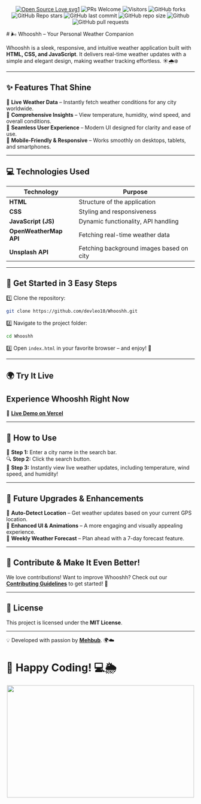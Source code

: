  <div align="center">
 <p>

[![Open Source Love svg1](https://badges.frapsoft.com/os/v1/open-source.svg?v=103)](https://github.com/devleo10/Whooshh/)
![PRs Welcome](https://img.shields.io/badge/PRs-welcome-brightgreen.svg?style=flat)
![Visitors](https://api.visitorbadge.io/api/visitors?path=devleo10%2FWhooshh%20&countColor=%23263759&style=flat)
![GitHub forks](https://img.shields.io/github/forks/devleo10/Whooshh)
![GitHub Repo stars](https://img.shields.io/github/stars/devleo10/Whooshh)
![GitHub last commit](https://img.shields.io/github/last-commit/devleo10/Whooshh)
![GitHub repo size](https://img.shields.io/github/repo-size/devleo10/Whooshh)
![Github](https://img.shields.io/github/license/devleo10/Whooshh)
![GitHub pull requests](https://img.shields.io/github/issues-pr/devleo10/Whooshh)

 </p>
 </div>
# 🌬️ Whooshh – Your Personal Weather Companion

Whooshh is a sleek, responsive, and intuitive weather application built with **HTML, CSS, and JavaScript**. It delivers real-time weather updates with a simple and elegant design, making weather tracking effortless. ☀️🌧️❄️

---

## ✨ Features That Shine

🔹 **Live Weather Data** – Instantly fetch weather conditions for any city worldwide.  
🔹 **Comprehensive Insights** – View temperature, humidity, wind speed, and overall conditions.  
🔹 **Seamless User Experience** – Modern UI designed for clarity and ease of use.  
🔹 **Mobile-Friendly & Responsive** – Works smoothly on desktops, tablets, and smartphones.  

---

## 💻 Technologies Used
| Technology   | Purpose                                      |
|--------------|---------------------------------------------|
| **HTML**     | Structure of the application               |
| **CSS**      | Styling and responsiveness                 |
| **JavaScript (JS)** | Dynamic functionality, API handling   |
| **OpenWeatherMap API** | Fetching real-time weather data   |
| **Unsplash API**     | Fetching background images based on city  |

---


## 🚀 Get Started in 3 Easy Steps

1️⃣ Clone the repository:
   ```bash
   git clone https://github.com/devleo10/Whooshh.git
   ```
2️⃣ Navigate to the project folder:
   ```bash
   cd Whooshh
   ```
3️⃣ Open `index.html` in your favorite browser – and enjoy! 🎉

---

## 🌍 Try It Live
## Experience Whooshh Right Now  
🚀 [**Live Demo on Vercel**](https://weather-app-0.vercel.app/)  


---

## 🎯 How to Use

📝 **Step 1:** Enter a city name in the search bar.  
🔍 **Step 2:** Click the search button.  
🌈 **Step 3:** Instantly view live weather updates, including temperature, wind speed, and humidity!  

---

## 🔮 Future Upgrades & Enhancements

🚀 **Auto-Detect Location** – Get weather updates based on your current GPS location.  
🌟 **Enhanced UI & Animations** – A more engaging and visually appealing experience.  
📅 **Weekly Weather Forecast** – Plan ahead with a 7-day forecast feature.  

---

## 🤝 Contribute & Make It Even Better!

We love contributions! Want to improve Whooshh? Check out our [**Contributing Guidelines**](CONTRIBUTING.md) to get started! 🚀

---

## 📜 License

This project is licensed under the **MIT License**.  

---

💡 Developed with passion by **[Mehbub](https://github.com/devleo10)**. 🌍☁️

# 🚀 Happy Coding! 💻🌦️
<p align="center">
  <img src="https://media3.giphy.com/media/v1.Y2lkPTc5MGI3NjExbGZ0cG1qczB0dzRma24yY3NhZWl4ZTVqM2hldTY2eW1hanJoaHVmMCZlcD12MV9pbnRlcm5hbF9naWZfYnlfaWQmY3Q9Zw/13GIgrGdslD9oQ/giphy.gif" 
  width="500" height="300">
</p>

